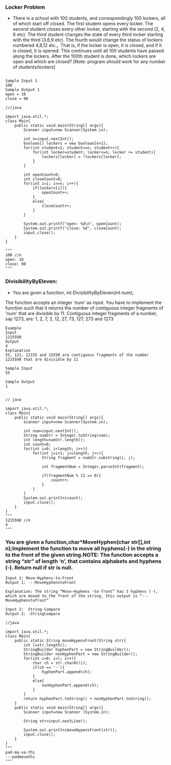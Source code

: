 ### Locker Problem
* There is a school with 100 students, and correspondingly 100 lockers, all of which start off closed. The first student opens every locker. The second student closes every other locker, starting with the second (2, 4, 6 etc). The third student changes the state of every third locker starting with the third (3,6,9 etc). The fourth would change the status of lockers numbered 4,8,12 etc.,. That is, if the locker is open, it is closed, and if it is closed, it is opened. This continues until all 100 students have passed along the lockers. After the 100th student is done, which lockers are open and which are closed?
             [Note: program should work for any number of students/lockers]

```

Sample Input 1
100
Sample Output 1
open = 10
close = 90

///java

import java.util.*;
class Main{
    public static void main(String[] args){
        Scanner input=new Scanner(System.in);
        
        int n=input.nextInt();
        boolean[] lockers = new boolean[n+1];
        for(int student=1; student<=n; student++){
            for(int locker=student; locker<=n; locker += student){
                lockers[locker] = !lockers[locker];
            }
        }
        
        int openCount=0;
        int closeCount=0;
        for(int i=1; i<=n; i++){
            if(lockers[i]){
                openCount++;
            }
            else{
                closeCount++;
            }
        }
        
        System.out.printf("open: %d\n", openCount);
        System.out.printf("close: %d", closeCount);
        input.close();
    }
}

"""
100 //n
open: 10
close: 90
"""
```

### DivisibilityByEleven:
* You are given a function,
int DivisibilityByEleven(int num);

The function accepts an integer 'num' as input. You have to implement the function such that it returns the number of contiguous integer fragments of 'num' that are divisible by 11. Contiguous integer fragments of a number, say 1273, are:
1, 2, 7, 3, 12, 27, 73, 127, 273 and 1273

```
Example
Input
1215598
Output
4
Explanation
55, 121, 12155 and 15598 are contiguous fragments of the number 1215598 that are divisible by 11

Sample Input
55

Sample Output
1


// java

import java.util.*;
class Main{
    public static void main(String[] args){
        Scanner input=new Scanner(System.in);
        
        int num=input.nextInt();
        String numStr = Integer.toString(num);
        int length=numStr.length();
        int count=0;
        for(int i=0; i<length; i++){
            for(int j=i+1; j<=length; j++){
                String fragment = numStr.substring(i, j);
                
                int fragmentNum = Integer.parseInt(fragment);
                
                if(fragmentNum % 11 == 0){
                    count++;
                }
            }
        }
        System.out.println(count);
        input.close();
    }
}
"""
1215598 //n
4 
"""
```

### You are given a function,char*MoveHyphen(char str[],int n);Implement the function to move all hyphens(-) in the string to the front of the given string.NOTE: The function accepts a string “str” of length ‘n’, that contains alphabets and hyphens (-). Return null if str is null.

```
Input 1: Move-Hyphens-to-Front
Output 1: ---MoveHyphenstoFront

Explanation: The string “Move-Hyphens -to-front” has 3 hyphens (-), which are moved to the front of the string, this output is “---MoveHyphenstofront”

Input 2:  String-Compare
Output 2: -StringCompare

//java

import java.util.*;
class Main{
    public static String moveHypensFront(String str){
        int l=str.length();
        StringBuilder hyphenPart = new StringBuilder();
        StringBuilder nonHyphenPart = new StringBuilder();
        for(int i=0; i<l; i++){
            char ch = str.charAt(i);
            if(ch == '-'){
                hyphenPart.append(ch);
            }
            else{
                nonHyphenPart.append(ch);
            }
        }
        return hyphenPart.toString() + nonHyphenPart.toString();
    }
    public static void main(String[] args){
        Scanner input=new Scanner (System.in);
        
        String str=input.nextLine();
        
        System.out.println(moveHypensFront(str));
        input.close();
    }
}
"""
pad-ma-va-thi
---padmavathi
"""
```
